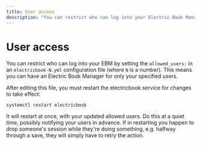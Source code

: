 ```yaml
---
title: User access
description: "You can restrict who can log into your Electric Book Manager, for only your specified users."
---
```


# User access

You can restrict who can log into your EBM by setting the `allowed_users:` in an `electricbook-N.yml` configuration file (where `N` is a number). This means you can have an Electric Book Manager for only your specified users.

After editing this file, you must restart the electricbook service for changes to take effect:

    systemctl restart electricbook

It will restart at once, with your updated allowed users. Do this at a quiet time, possibly notifying your users in advance. If in restarting you happen to drop someone's session while they're doing something, e.g. halfway through a save, they will simply have to retry the action.
